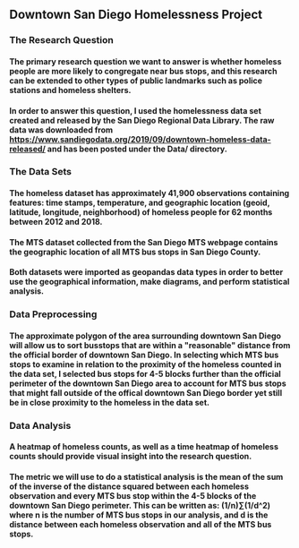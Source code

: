 ## Downtown San Diego Homelessness Project

### The Research Question
#### The primary research question we want to answer is whether homeless people are more likely to congregate near bus stops, and this research can be extended to other types of public landmarks such as police stations and homeless shelters.

#### In order to answer this question, I used the homelessness data set created and released by the San Diego Regional Data Library. The raw data was downloaded from https://www.sandiegodata.org/2019/09/downtown-homeless-data-released/ and has been posted under the Data/ directory.

### The Data Sets
#### The homeless dataset has approximately 41,900 observations containing features: time stamps, temperature, and geographic location (geoid, latitude, longitude, neighborhood) of homeless people for 62 months between 2012 and 2018.

#### The MTS dataset collected from the San Diego MTS webpage contains the geographic location of all MTS bus stops in San Diego County.

#### Both datasets were imported as geopandas data types in order to better use the geographical information, make diagrams, and perform statistical analysis.

### Data Preprocessing 
#### The approximate polygon of the area surrounding downtown San Diego will allow us to sort busstops that are within a "reasonable" distance from the official border of downtown San Diego. In selecting which MTS bus stops to examine in relation to the proximity of the homeless counted in the data set, I selected bus stops for 4-5 blocks further than the official perimeter of the downtown San Diego area to account for MTS bus stops that might fall outside of the offical downtown San Diego border yet still be in close proximity to the homeless in the data set.

### Data Analysis
#### A heatmap of homeless counts, as well as a time heatmap of homeless counts should provide visual insight into the research question. 

#### The metric we will use to do a statistical analysis is the mean of the sum of the inverse of the distance squared between each homeless observation and every MTS bus stop within the 4-5 blocks of the downtown San Diego perimeter. This can be written as: (1/n)∑(1/d^2) where n is the number of MTS bus stops in our analysis, and d is the distance between each homeless observation and all of the MTS bus stops. 
